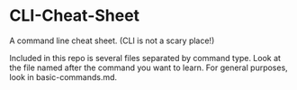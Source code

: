 CLI-Cheat-Sheet
===============

A command line cheat sheet. (CLI is not a scary place!)

Included in this repo is several files separated by command type. Look at the file named after the command you want to learn. For general purposes, look in basic-commands.md.
